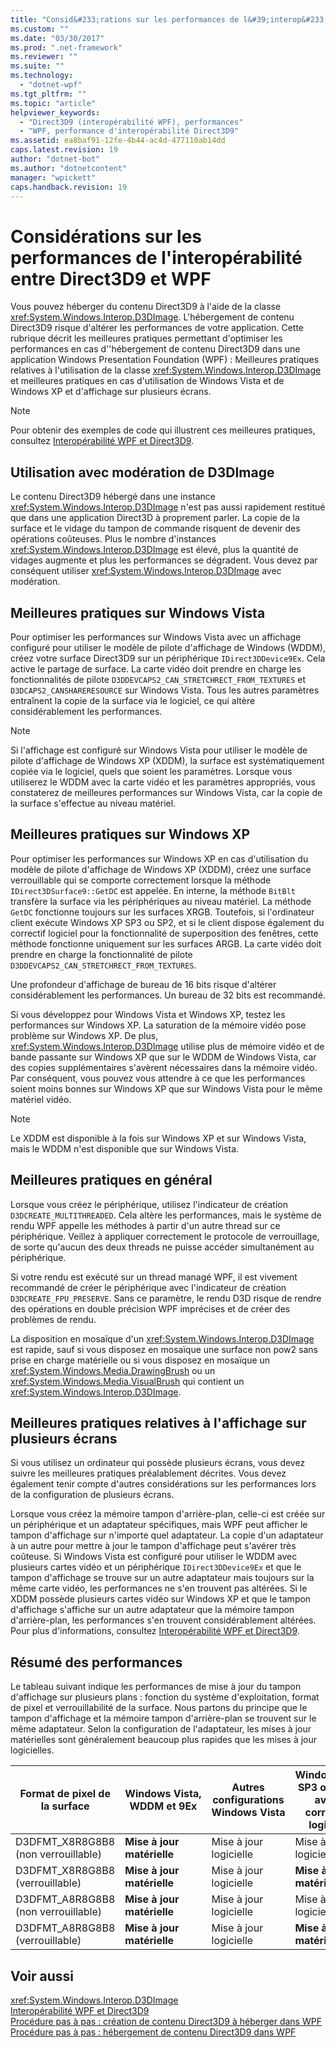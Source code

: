 ```yaml
---
title: "Consid&#233;rations sur les performances de l&#39;interop&#233;rabilit&#233; entre Direct3D9 et WPF | Microsoft Docs"
ms.custom: ""
ms.date: "03/30/2017"
ms.prod: ".net-framework"
ms.reviewer: ""
ms.suite: ""
ms.technology: 
  - "dotnet-wpf"
ms.tgt_pltfrm: ""
ms.topic: "article"
helpviewer_keywords: 
  - "Direct3D9 (interopérabilité WPF), performances"
  - "WPF, performance d'interopérabilité Direct3D9"
ms.assetid: ea8baf91-12fe-4b44-ac4d-477110ab14dd
caps.latest.revision: 19
author: "dotnet-bot"
ms.author: "dotnetcontent"
manager: "wpickett"
caps.handback.revision: 19
---
```

# Consid&#233;rations sur les performances de l&#39;interop&#233;rabilit&#233; entre Direct3D9 et WPF
Vous pouvez héberger du contenu Direct3D9 à l'aide de la classe <xref:System.Windows.Interop.D3DImage>.  L'hébergement de contenu Direct3D9 risque d'altérer les performances de votre application.  Cette rubrique décrit les meilleures pratiques permettant d'optimiser les performances en cas d''hébergement de contenu Direct3D9 dans une application Windows Presentation Foundation \(WPF\) :  Meilleures pratiques relatives à l'utilisation de la classe <xref:System.Windows.Interop.D3DImage> et meilleures pratiques en cas d'utilisation de Windows Vista et de Windows XP et d'affichage sur plusieurs écrans.  
  
> [!NOTE]
>  Pour obtenir des exemples de code qui illustrent ces meilleures pratiques, consultez [Interopérabilité WPF et Direct3D9](../../../../docs/framework/wpf/advanced/wpf-and-direct3d9-interoperation.md).  
  
## Utilisation avec modération de D3DImage  
 Le contenu Direct3D9 hébergé dans une instance <xref:System.Windows.Interop.D3DImage> n'est pas aussi rapidement restitué que dans une application Direct3D à proprement parler.  La copie de la surface et le vidage du tampon de commande risquent de devenir des opérations coûteuses.  Plus le nombre d'instances <xref:System.Windows.Interop.D3DImage> est élevé, plus la quantité de vidages augmente et plus les performances se dégradent.  Vous devez par conséquent utiliser <xref:System.Windows.Interop.D3DImage> avec modération.  
  
## Meilleures pratiques sur Windows Vista  
 Pour optimiser les performances sur Windows Vista avec un affichage configuré pour utiliser le modèle de pilote d'affichage de Windows \(WDDM\), créez votre surface Direct3D9 sur un périphérique `IDirect3DDevice9Ex`.  Cela active le partage de surface.  La carte vidéo doit prendre en charge les fonctionnalités de pilote `D3DDEVCAPS2_CAN_STRETCHRECT_FROM_TEXTURES` et `D3DCAPS2_CANSHARERESOURCE` sur Windows Vista.  Tous les autres paramètres entraînent la copie de la surface via le logiciel, ce qui altère considérablement les performances.  
  
> [!NOTE]
>  Si l'affichage est configuré sur Windows Vista pour utiliser le modèle de pilote d'affichage de Windows XP \(XDDM\), la surface est systématiquement copiée via le logiciel, quels que soient les paramètres.  Lorsque vous utiliserez le WDDM avec la carte vidéo et les paramètres appropriés, vous constaterez de meilleures performances sur Windows Vista, car la copie de la surface s'effectue au niveau matériel.  
  
## Meilleures pratiques sur Windows XP  
 Pour optimiser les performances sur Windows XP en cas d'utilisation du modèle de pilote d'affichage de Windows XP \(XDDM\), créez une surface verrouillable qui se comporte correctement lorsque la méthode `IDirect3DSurface9::GetDC` est appelée.  En interne, la méthode `BitBlt` transfère la surface via les périphériques au niveau matériel.  La méthode `GetDC` fonctionne toujours sur les surfaces XRGB.  Toutefois, si l'ordinateur client exécute Windows XP SP3 ou SP2, et si le client dispose également du correctif logiciel pour la fonctionnalité de superposition des fenêtres, cette méthode fonctionne uniquement sur les surfaces ARGB.  La carte vidéo doit prendre en charge la fonctionnalité de pilote `D3DDEVCAPS2_CAN_STRETCHRECT_FROM_TEXTURES`.  
  
 Une profondeur d'affichage de bureau de 16 bits risque d'altérer considérablement les performances.  Un bureau de 32 bits est recommandé.  
  
 Si vous développez pour Windows Vista et Windows XP, testez les performances sur Windows XP.  La saturation de la mémoire vidéo pose problème sur Windows XP.  De plus, <xref:System.Windows.Interop.D3DImage> utilise plus de mémoire vidéo et de bande passante sur Windows XP que sur le WDDM de Windows Vista, car des copies supplémentaires s'avèrent nécessaires dans la mémoire vidéo.  Par conséquent, vous pouvez vous attendre à ce que les performances soient moins bonnes sur Windows XP que sur Windows Vista pour le même matériel vidéo.  
  
> [!NOTE]
>  Le XDDM est disponible à la fois sur Windows XP et sur Windows Vista, mais le WDDM n'est disponible que sur Windows Vista.  
  
## Meilleures pratiques en général  
 Lorsque vous créez le périphérique, utilisez l'indicateur de création `D3DCREATE_MULTITHREADED`.  Cela altère les performances, mais le système de rendu WPF appelle les méthodes à partir d'un autre thread sur ce périphérique.  Veillez à appliquer correctement le protocole de verrouillage, de sorte qu'aucun des deux threads ne puisse accéder simultanément au périphérique.  
  
 Si votre rendu est exécuté sur un thread managé WPF, il est vivement recommandé de créer le périphérique avec l'indicateur de création `D3DCREATE_FPU_PRESERVE`.  Sans ce paramètre, le rendu D3D risque de rendre des opérations en double précision WPF imprécises et de créer des problèmes de rendu.  
  
 La disposition en mosaïque d'un <xref:System.Windows.Interop.D3DImage> est rapide, sauf si vous disposez en mosaïque une surface non pow2 sans prise en charge matérielle ou si vous disposez en mosaïque un <xref:System.Windows.Media.DrawingBrush> ou un <xref:System.Windows.Media.VisualBrush> qui contient un <xref:System.Windows.Interop.D3DImage>.  
  
## Meilleures pratiques relatives à l'affichage sur plusieurs écrans  
 Si vous utilisez un ordinateur qui possède plusieurs écrans, vous devez suivre les meilleures pratiques préalablement décrites.  Vous devez également tenir compte d'autres considérations sur les performances lors de la configuration de plusieurs écrans.  
  
 Lorsque vous créez la mémoire tampon d'arrière\-plan, celle\-ci est créée sur un périphérique et un adaptateur spécifiques, mais WPF peut afficher le tampon d'affichage sur n'importe quel adaptateur.  La copie d'un adaptateur à un autre pour mettre à jour le tampon d'affichage peut s'avérer très coûteuse.  Si Windows Vista est configuré pour utiliser le WDDM avec plusieurs cartes vidéo et un périphérique `IDirect3DDevice9Ex` et que le tampon d'affichage se trouve sur un autre adaptateur mais toujours sur la même carte vidéo, les performances ne s'en trouvent pas altérées.  Si le XDDM possède plusieurs cartes vidéo sur Windows XP et que le tampon d'affichage s'affiche sur un autre adaptateur que la mémoire tampon d'arrière\-plan, les performances s'en trouvent considérablement altérées.  Pour plus d'informations, consultez [Interopérabilité WPF et Direct3D9](../../../../docs/framework/wpf/advanced/wpf-and-direct3d9-interoperation.md).  
  
## Résumé des performances  
 Le tableau suivant indique les performances de mise à jour du tampon d'affichage sur plusieurs plans : fonction du système d'exploitation, format de pixel et verrouillabilité de la surface.  Nous partons du principe que le tampon d'affichage et la mémoire tampon d'arrière\-plan se trouvent sur le même adaptateur.  Selon la configuration de l'adaptateur, les mises à jour matérielles sont généralement beaucoup plus rapides que les mises à jour logicielles.  
  
|Format de pixel de la surface|Windows Vista, WDDM et 9Ex|Autres configurations Windows Vista|Windows XP SP3 ou SP2 avec correctif logiciel|Windows XP SP2|  
|-----------------------------------|--------------------------------|-----------------------------------------|---------------------------------------------------|--------------------|  
|D3DFMT\_X8R8G8B8 \(non verrouillable\)|**Mise à jour matérielle**|Mise à jour logicielle|Mise à jour logicielle|Mise à jour logicielle|  
|D3DFMT\_X8R8G8B8 \(verrouillable\)|**Mise à jour matérielle**|Mise à jour logicielle|**Mise à jour matérielle**|**Mise à jour matérielle**|  
|D3DFMT\_A8R8G8B8 \(non verrouillable\)|**Mise à jour matérielle**|Mise à jour logicielle|Mise à jour logicielle|Mise à jour logicielle|  
|D3DFMT\_A8R8G8B8 \(verrouillable\)|**Mise à jour matérielle**|Mise à jour logicielle|**Mise à jour matérielle**|Mise à jour logicielle|  
  
## Voir aussi  
 <xref:System.Windows.Interop.D3DImage>   
 [Interopérabilité WPF et Direct3D9](../../../../docs/framework/wpf/advanced/wpf-and-direct3d9-interoperation.md)   
 [Procédure pas à pas : création de contenu Direct3D9 à héberger dans WPF](../../../../docs/framework/wpf/advanced/walkthrough-creating-direct3d9-content-for-hosting-in-wpf.md)   
 [Procédure pas à pas : hébergement de contenu Direct3D9 dans WPF](../../../../docs/framework/wpf/advanced/walkthrough-hosting-direct3d9-content-in-wpf.md)